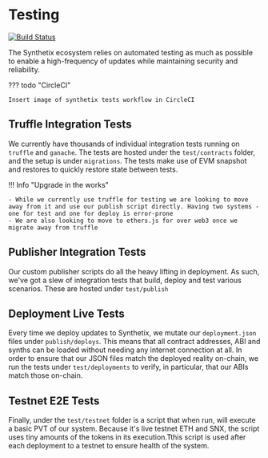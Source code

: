 # Testing

[![Build Status](https://travis-ci.org/Synthetixio/synthetix.svg?branch=master)](https://travis-ci.org/Synthetixio/synthetix)

The Synthetix ecosystem relies on automated testing as much as possible to enable a high-frequency of updates while maintaining security and reliability.

??? todo "CircleCI"

    Insert image of synthetix tests workflow in CircleCI


## Truffle Integration Tests

We currently have thousands of individual integration tests running on `truffle` and `ganache`. The tests are hosted under the `test/contracts` folder, and the setup is under `migrations`. The tests make use of EVM snapshot and restores to quickly restore state between tests.

!!! Info "Upgrade in the works"

    - While we currently use truffle for testing we are looking to move away from it and use our publish script directly. Having two systems - one for test and one for deploy is error-prone
    - We are also looking to move to ethers.js for over web3 once we migrate away from truffle

## Publisher Integration Tests

Our custom publisher scripts do all the heavy lifting in deployment. As such, we've got a slew of integration tests that build, deploy and test various scenarios. These are hosted under `test/publish`

## Deployment Live Tests

Every time we deploy updates to Synthetix, we mutate our `deployment.json` files under `publish/deploys`. This means that all contract addresses, ABI and synths can be loaded without needing any internet connection at all.  In order to ensure that our JSON files match the deployed reality on-chain, we run the tests under `test/deployments` to verify, in particular, that our ABIs match those on-chain.

## Testnet E2E Tests

Finally, under the `test/testnet` folder is a script that when run, will execute a basic PVT of our system. Because it's live testnet ETH and SNX, the script uses tiny amounts of the tokens in its execution.Tthis script is used after each deployment to a testnet to ensure health of the system.
